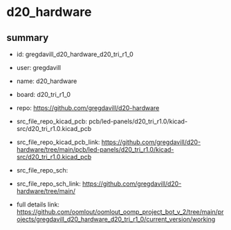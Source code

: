 # d20_hardware
 
## summary 
* id: gregdavill_d20_hardware_d20_tri_r1_0
* user: gregdavill
* name: d20_hardware
* board: d20_tri_r1_0
* repo: https://github.com/gregdavill/d20-hardware
* src_file_repo_kicad_pcb: pcb/led-panels/d20_tri_r1.0/kicad-src/d20_tri_r1.0.kicad_pcb
* src_file_repo_kicad_pcb_link: https://github.com/gregdavill/d20-hardware/tree/main/pcb/led-panels/d20_tri_r1.0/kicad-src/d20_tri_r1.0.kicad_pcb


* src_file_repo_sch: 
* src_file_repo_sch_link: https://github.com/gregdavill/d20-hardware/tree/main/
* full details link: https://github.com/oomlout/oomlout_oomp_project_bot_v_2/tree/main/projects/gregdavill_d20_hardware_d20_tri_r1_0/current_version/working  






